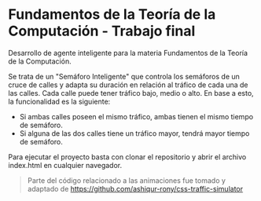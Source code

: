 # Fundamentos de la Teoría de la Computación - Trabajo final
Desarrollo de agente inteligente para la materia Fundamentos de la Teoría de la Computación.

Se trata de un "Semáforo Inteligente" que controla los semáforos de un cruce de calles y adapta su duración en relación al tráfico de cada una de las calles.
Cada calle puede tener tráfico bajo, medio o alto. En base a esto, la funcionalidad es la siguiente:

- Si ambas calles poseen el mismo tráfico, ambas tienen el mismo tiempo de semáforo.
- Si alguna de las dos calles tiene un tráfico mayor, tendrá mayor tiempo de semáforo.

Para ejecutar el proyecto basta con clonar el repositorio y abrir el archivo index.html en cualquier navegador.

> Parte del código relacionado a las animaciones fue tomado y adaptado de https://github.com/ashiqur-rony/css-traffic-simulator